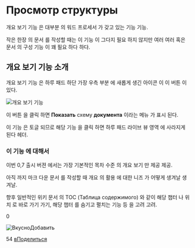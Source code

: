 # Просмотр структуры

개요 보기 기능 은 대부분 의 워드 프로세서 가 갖고 있는 기능 기능.

작은 한장 의 문서 를 작성할 때는 이 기능 이 그다지 필요 하지 않지만 여러 여러 혹은 문서 의 구성 기능 이 꽤 필요 하다 하다.

## 개요 보기 기능 소개

개요 보기 기능 은 하루 패드 하단 가장 우측 부분 에 새롭게 생긴 아이콘 이 이 버튼 이 있다.

![개요 보기 기능](http://pad.haroopress.com/docs/ko/outline-view/images/001.png)

이 버튼 을 클릭 하면 **Показать** схему **документа** 이라는 메뉴 가 표시 된다.

이 기능 은 토글 되므로 해당 기능 을 클릭 하면 하루 패드 라이브 뷰 영역 에 사라지게 된다 헤더.

### 이 기능 에 대해서

이번 0,7 출시 버젼 에서는 가장 기본적인 목차 수준 의 개요 보기 만 제공 제공.

아직 까지 마크 다운 문서 를 작성할 때 개요 의 활용 에 대한 니즈 가 어떻게 생겨날 생겨날.

향후 일반적인 위키 문서 의 TOC (Таблица содержимого) 와 같이 해당 챕터 나 위치 로 바로 가기 가기, 해당 챕터 를 숨기고 펼치는 기능 등 을 고려 고려.

0

![Вкусно](http://www.delicious.com/static/img/delicious.small.gif)Добавить

54
[вПоделиться](javascript:void(0);)